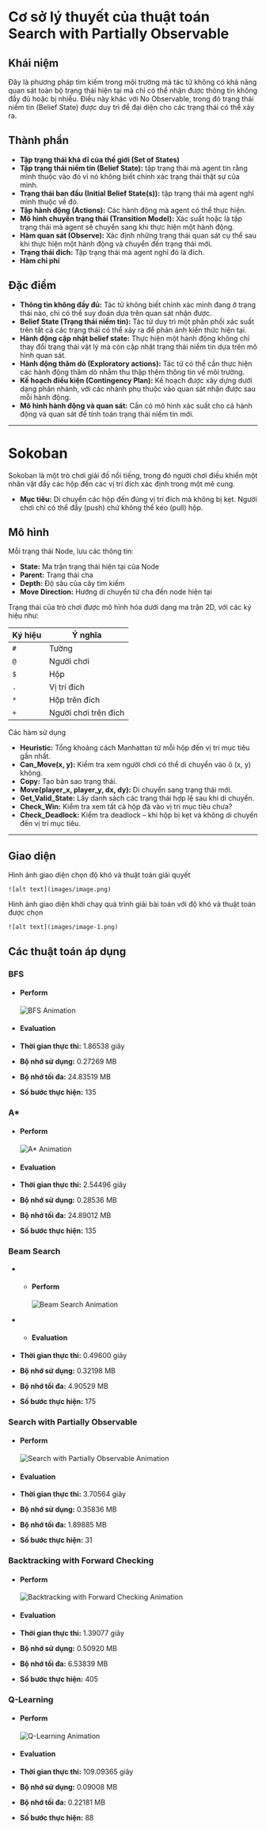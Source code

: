 # Cơ sở lý thuyết của thuật toán Search with Partially Observable

## Khái niệm

Đây là phương pháp tìm kiếm trong môi trường mà tác tử không có khả năng quan sát toàn bộ trạng thái hiện tại mà chỉ có thể nhận được thông tin không đầy đủ hoặc bị nhiễu. Điều này khác với No Observable, trong đó trạng thái niềm tin (Belief State) được duy trì để đại diện cho các trạng thái có thể xảy ra.

## Thành phần

- **Tập trạng thái khả dĩ của thế giới (Set of States)**
- **Tập trạng thái niềm tin (Belief State):** tập trạng thái mà agent tin rằng mình thuộc vào đó vì nó không biết chính xác trạng thái thật sự của mình.
- **Trạng thái ban đầu (Initial Belief State(s)):** tập trạng thái mà agent nghĩ mình thuộc về đó.
- **Tập hành động (Actions):** Các hành động mà agent có thể thực hiện.
- **Mô hình chuyển trạng thái (Transition Model):** Xác suất hoặc là tập trạng thái mà agent sẽ chuyển sang khi thực hiện một hành động.
- **Hàm quan sát (Observe):** Xác định những trạng thái quan sát cụ thể sau khi thực hiện một hành động và chuyển đến trạng thái mới.
- **Trạng thái đích:** Tập trạng thái mà agent nghĩ đó là đích.
- **Hàm chi phí**

## Đặc điểm

- **Thông tin không đầy đủ:** Tác tử không biết chính xác mình đang ở trạng thái nào, chỉ có thể suy đoán dựa trên quan sát nhận được.
- **Belief State (Trạng thái niềm tin):** Tác tử duy trì một phân phối xác suất trên tất cả các trạng thái có thể xảy ra để phản ánh kiến thức hiện tại.
- **Hành động cập nhật belief state:** Thực hiện một hành động không chỉ thay đổi trạng thái vật lý mà còn cập nhật trạng thái niềm tin dựa trên mô hình quan sát.
- **Hành động thăm dò (Exploratory actions):** Tác tử có thể cần thực hiện các hành động thăm dò nhằm thu thập thêm thông tin về môi trường.
- **Kế hoạch điều kiện (Contingency Plan):** Kế hoạch được xây dựng dưới dạng phân nhánh, với các nhánh phụ thuộc vào quan sát nhận được sau mỗi hành động.
- **Mô hình hành động và quan sát:** Cần có mô hình xác suất cho cả hành động và quan sát để tính toán trạng thái niềm tin mới.

---

# Sokoban

Sokoban là một trò chơi giải đố nổi tiếng, trong đó người chơi điều khiển một nhân vật đẩy các hộp đến các vị trí đích xác định trong một mê cung.

- **Mục tiêu:** Di chuyển các hộp đến đúng vị trí đích mà không bị kẹt. Người chơi chỉ có thể đẩy (push) chứ không thể kéo (pull) hộp.

## Mô hình

Mỗi trạng thái Node, lưu các thông tin:

- **State:** Ma trận trạng thái hiện tại của Node
- **Parent:** Trạng thái cha
- **Depth:** Độ sâu của cây tìm kiếm
- **Move Direction:** Hướng di chuyển từ cha đến node hiện tại

Trạng thái của trò chơi được mô hình hóa dưới dạng ma trận 2D, với các ký hiệu như:

| Ký hiệu | Ý nghĩa              |
|--------|----------------------|
| `#`    | Tường                |
| `@`    | Người chơi           |
| `$`    | Hộp                  |
| `.`    | Vị trí đích          |
| `*`    | Hộp trên đích        |
| `+`    | Người chơi trên đích |

Các hàm sử dụng

- **Heuristic:** Tổng khoảng cách Manhattan từ mỗi hộp đến vị trí mục tiêu gần nhất.
- **Can_Move(x, y):** Kiểm tra xem người chơi có thể di chuyển vào ô (x, y) không.
- **Copy:** Tạo bản sao trạng thái.
- **Move(player_x, player_y, dx, dy):** Di chuyển sang trạng thái mới.
- **Get_Valid_State:** Lấy danh sách các trạng thái hợp lệ sau khi di chuyển.
- **Check_Win:** Kiểm tra xem tất cả hộp đã vào vị trí mục tiêu chưa?
- **Check_Deadlock:** Kiểm tra deadlock – khi hộp bị kẹt và không di chuyển đến vị trí mục tiêu.

---

## Giao diện

Hình ảnh giao diện chọn độ khó và thuật toán giải quyết

    ![alt text](images/image.png)

Hình ảnh giao diện khởi chạy quá trình giải bài toán với độ khó và thuật toán được chọn

    ![alt text](images/image-1.png)

## Các thuật toán áp dụng

### BFS

- #### Perform

    ![BFS Animation](images/BFS.gif)

- #### Evaluation

- **Thời gian thực thi:** 1.86538 giây  
- **Bộ nhớ sử dụng:** 0.27269 MB  
- **Bộ nhớ tối đa:** 24.83519 MB  
- **Số bước thực hiện:** 135  

### A*

- #### Perform

    ![A* Animation](images/A_Star.gif)

- #### Evaluation

- **Thời gian thực thi:** 2.54496 giây  
- **Bộ nhớ sử dụng:** 0.28536 MB  
- **Bộ nhớ tối đa:** 24.89012 MB  
- **Số bước thực hiện:** 135  

### Beam Search

- - #### Perform

    ![Beam Search Animation](images/BeamSearch.gif)

- - #### Evaluation

- **Thời gian thực thi:** 0.49600 giây  
- **Bộ nhớ sử dụng:** 0.32198 MB  
- **Bộ nhớ tối đa:** 4.90529 MB  
- **Số bước thực hiện:** 175  

### Search with Partially Observable

- #### Perform

    ![Search with Partially Observable Animation](images/SearchwithPartiallyObservable.gif)

- #### Evaluation

- **Thời gian thực thi:** 3.70564 giây  
- **Bộ nhớ sử dụng:** 0.35836 MB  
- **Bộ nhớ tối đa:** 1.89885 MB  
- **Số bước thực hiện:** 31  

### Backtracking with Forward Checking

- #### Perform

    ![Backtracking with Forward Checking Animation](images/BackTracking.gif)

- #### Evaluation

- **Thời gian thực thi:** 1.39077 giây  
- **Bộ nhớ sử dụng:** 0.50920 MB  
- **Bộ nhớ tối đa:** 6.53839 MB  
- **Số bước thực hiện:** 405  

### Q-Learning

- #### Perform

    ![Q-Learning Animation](images/QLearning.gif)

- #### Evaluation

- **Thời gian thực thi:** 109.09365 giây  
- **Bộ nhớ sử dụng:** 0.09008 MB  
- **Bộ nhớ tối đa:** 0.22181 MB  
- **Số bước thực hiện:** 88  

